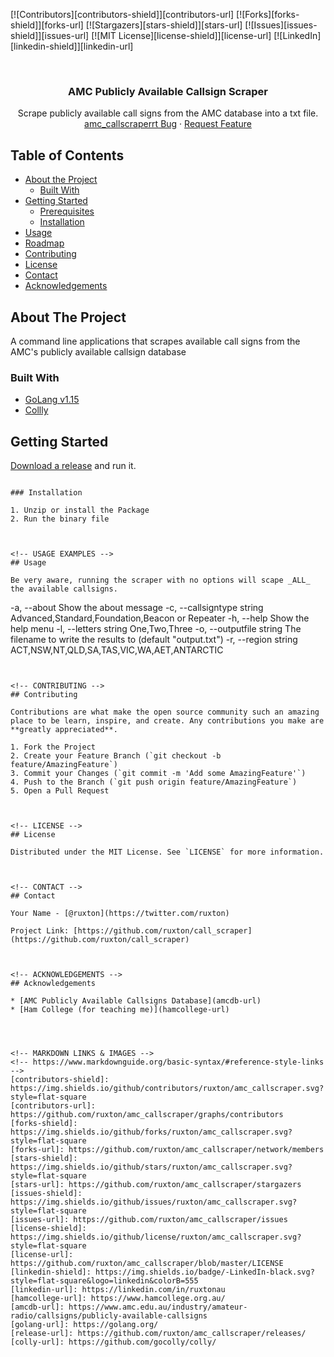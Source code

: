[![Contributors][contributors-shield]][contributors-url]
[![Forks][forks-shield]][forks-url]
[![Stargazers][stars-shield]][stars-url]
[![Issues][issues-shield]][issues-url]
[![MIT License][license-shield]][license-url]
[![LinkedIn][linkedin-shield]][linkedin-url]


<!-- PROJECT LOGO -->
<br />
<p align="center">
  <h3 align="center">AMC Publicly Available Callsign Scraper</h3>

  <p align="center">
    Scrape publicly available call signs from the AMC database into a txt file.
    <br />
    <a href="https://github.com/ruxton/call_scraper/issues">amc_callscraperrt Bug</a>
    ·
    <a href="https://github.com/ruxton/call_scraper/issues">Request Feature</a>
  </p>
</p>



<!-- TABLE OF CONTENTS -->
## Table of Contents

* [About the Project](#about-the-project)
  * [Built With](#built-with)
* [Getting Started](#getting-started)
  * [Prerequisites](#prerequisites)
  * [Installation](#installation)
* [Usage](#usage)
* [Roadmap](#roadmap)
* [Contributing](#contributing)
* [License](#license)
* [Contact](#contact)
* [Acknowledgements](#acknowledgements)



<!-- ABOUT THE PROJECT -->
## About The Project

A command line applications that scrapes available call signs from the AMC's publicly available callsign database


### Built With

* [GoLang v1.15](golang-url)
* [Collly](colly-url)



<!-- GETTING STARTED -->
## Getting Started

[Download a release](release-url) and run it.


```

### Installation

1. Unzip or install the Package
2. Run the binary file



<!-- USAGE EXAMPLES -->
## Usage

Be very aware, running the scraper with no options will scape _ALL_ the available callsigns.

```
-a, --about                 Show the about message
-c, --callsigntype string   Advanced,Standard,Foundation,Beacon or Repeater
-h, --help                  Show the help menu
-l, --letters string        One,Two,Three
-o, --outputfile string     The filename to write the results to (default "output.txt")
-r, --region string         ACT,NSW,NT,QLD,SA,TAS,VIC,WA,AET,ANTARCTIC
```


<!-- CONTRIBUTING -->
## Contributing

Contributions are what make the open source community such an amazing place to be learn, inspire, and create. Any contributions you make are **greatly appreciated**.

1. Fork the Project
2. Create your Feature Branch (`git checkout -b feature/AmazingFeature`)
3. Commit your Changes (`git commit -m 'Add some AmazingFeature'`)
4. Push to the Branch (`git push origin feature/AmazingFeature`)
5. Open a Pull Request



<!-- LICENSE -->
## License

Distributed under the MIT License. See `LICENSE` for more information.



<!-- CONTACT -->
## Contact

Your Name - [@ruxton](https://twitter.com/ruxton)

Project Link: [https://github.com/ruxton/call_scraper](https://github.com/ruxton/call_scraper)



<!-- ACKNOWLEDGEMENTS -->
## Acknowledgements

* [AMC Publicly Available Callsigns Database](amcdb-url)
* [Ham College (for teaching me)](hamcollege-url)




<!-- MARKDOWN LINKS & IMAGES -->
<!-- https://www.markdownguide.org/basic-syntax/#reference-style-links -->
[contributors-shield]: https://img.shields.io/github/contributors/ruxton/amc_callscraper.svg?style=flat-square
[contributors-url]: https://github.com/ruxton/amc_callscraper/graphs/contributors
[forks-shield]: https://img.shields.io/github/forks/ruxton/amc_callscraper.svg?style=flat-square
[forks-url]: https://github.com/ruxton/amc_callscraper/network/members
[stars-shield]: https://img.shields.io/github/stars/ruxton/amc_callscraper.svg?style=flat-square
[stars-url]: https://github.com/ruxton/amc_callscraper/stargazers
[issues-shield]: https://img.shields.io/github/issues/ruxton/amc_callscraper.svg?style=flat-square
[issues-url]: https://github.com/ruxton/amc_callscraper/issues
[license-shield]: https://img.shields.io/github/license/ruxton/amc_callscraper.svg?style=flat-square
[license-url]: https://github.com/ruxton/amc_callscraper/blob/master/LICENSE
[linkedin-shield]: https://img.shields.io/badge/-LinkedIn-black.svg?style=flat-square&logo=linkedin&colorB=555
[linkedin-url]: https://linkedin.com/in/ruxtonau
[hamcollege-url]: https://www.hamcollege.org.au/
[amcdb-url]: https://www.amc.edu.au/industry/amateur-radio/callsigns/publicly-available-callsigns
[golang-url]: https://golang.org/
[release-url]: https://github.com/ruxton/amc_callscraper/releases/
[colly-url]: https://github.com/gocolly/colly/

